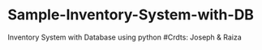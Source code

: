 # Sample-Inventory-System-with-DB
Inventory System with Database using python 
#Crdts: Joseph & Raiza 
